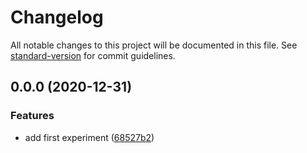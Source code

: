 # Changelog

All notable changes to this project will be documented in this file. See [standard-version](https://github.com/conventional-changelog/standard-version) for commit guidelines.

## 0.0.0 (2020-12-31)


### Features

* add first experiment ([68527b2](https://github.com/NuclearRedeye/dinosaur-field-guide/commit/68527b2e3dcb0ee0f22970e0a76230fc38cbcde4))
